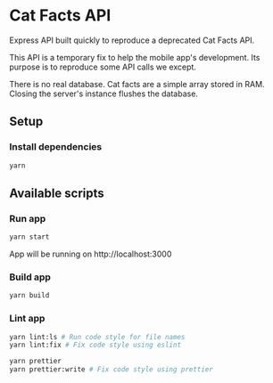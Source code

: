 # Cat Facts API

Express API built quickly to reproduce a deprecated Cat Facts API.

This API is a temporary fix to help the mobile app's development. Its purpose is to reproduce some API calls we except.

There is no real database. Cat facts are a simple array stored in RAM. Closing the server's instance flushes the
database.

## Setup

### Install dependencies

```bash
yarn
```

## Available scripts

### Run app

```bash
yarn start
```

App will be running on http://localhost:3000

### Build app

```bash
yarn build
```

### Lint app

```bash
yarn lint:ls # Run code style for file names
yarn lint:fix # Fix code style using eslint

yarn prettier
yarn prettier:write # Fix code style using prettier
```

